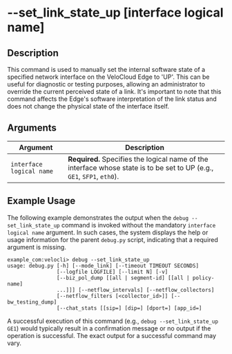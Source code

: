 #	--set_link_state_up [interface logical name]

##	Description
This command is used to manually set the internal software state of a specified network interface on the VeloCloud Edge to 'UP'. This can be useful for diagnostic or testing purposes, allowing an administrator to override the current perceived state of a link. It's important to note that this command affects the Edge's software interpretation of the link status and does not change the physical state of the interface itself.

##  Arguments
| Argument                 | Description                                                                                                |
|--------------------------|------------------------------------------------------------------------------------------------------------|
| `interface logical name` | **Required.** Specifies the logical name of the interface whose state is to be set to UP (e.g., `GE1`, `SFP1`, `eth0`). |

##  Example Usage
The following example demonstrates the output when the `debug --set_link_state_up` command is invoked without the mandatory `interface logical name` argument. In such cases, the system displays the help or usage information for the parent `debug.py` script, indicating that a required argument is missing.
```
example_com:velocli> debug --set_link_state_up
usage: debug.py [-h] [--mode_link] [--timeout TIMEOUT SECONDS]
                [--logfile LOGFILE] [--limit N] [-v]
                [--biz_pol_dump [[all | segment-id] [[all | policy-name]
                ...]]] [--netflow_intervals] [--netflow_collectors]
                [--netflow_filters [<collector_id>]] [--bw_testing_dump]
                [--chat_stats [[sip=] [dip=] [dport=] [app_id=]
```
A successful execution of this command (e.g., `debug --set_link_state_up GE1`) would typically result in a confirmation message or no output if the operation is successful. The exact output for a successful command may vary.